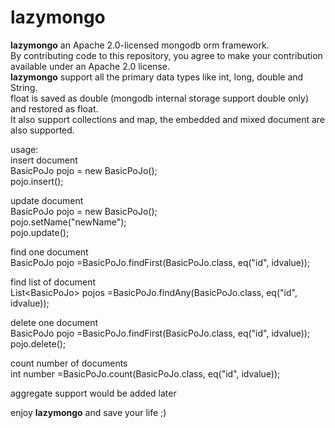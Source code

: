 # lazymongo  

**lazymongo** an Apache 2.0-licensed mongodb orm framework.  
By contributing code to this repository, you agree to make your contribution available under an Apache 2.0 license.  
**lazymongo**  support all the primary data types like int, long, double and String.  
float is saved as double (mongodb internal storage support double only) and restored as float.  
It also support collections and map, the embedded and mixed document are also supported.

usage:  
insert document  
BasicPoJo pojo = new BasicPoJo();  
pojo.insert();  

update document  
BasicPoJo pojo = new BasicPoJo();  
pojo.setName("newName");  
pojo.update();

find one document  
BasicPoJo pojo =BasicPoJo.findFirst(BasicPoJo.class, eq("id", idvalue));  

find list of document  
List\<BasicPoJo\> pojos =BasicPoJo.findAny(BasicPoJo.class, eq("id", idvalue));  

delete one document  
BasicPoJo pojo =BasicPoJo.findFirst(BasicPoJo.class, eq("id", idvalue));  
pojo.delete();

count number of documents    
int number =BasicPoJo.count(BasicPoJo.class, eq("id", idvalue));    

aggregate support would be added later  

enjoy **lazymongo** and save your life ;)  








